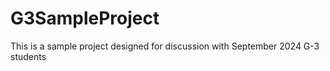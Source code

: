 # G3SampleProject
This is a sample project designed for discussion with September 2024 G-3 students
